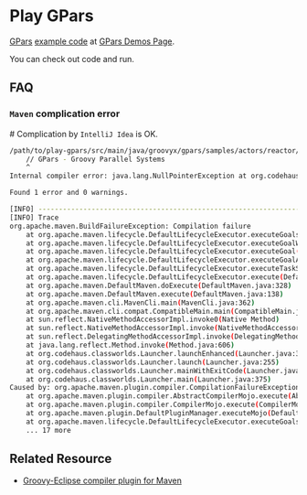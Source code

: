 Play GPars
==================================

[GPars](http://gpars.codehaus.org) [example code](http://gpars.org/download/1.1.0/gpars-samples-1.1.0.zip) at [GPars Demos Page](http://gpars.codehaus.org/Demos).

You can check out code and run. 

FAQ
----------------------------------

### `Maven` complication error

\# Complication by `IntelliJ Idea` is OK.

```bash
/path/to/play-gpars/src/main/java/groovyx/gpars/samples/actors/reactor/DemoSleepingBarber.groovy: 1. ERROR in /path/to/play-gpars/src/main/java/groovyx/gpars/samples/actors/reactor/DemoSleepingBarber.groovy (at line 0)
	// GPars - Groovy Parallel Systems
	^
Internal compiler error: java.lang.NullPointerException at org.codehaus.jdt.groovy.internal.compiler.ast.JDTClassNodeBuilder.configureType(JDTClassNodeBuilder.java:62)

Found 1 error and 0 warnings.

[INFO] ------------------------------------------------------------------------
[INFO] Trace
org.apache.maven.BuildFailureException: Compilation failure
	at org.apache.maven.lifecycle.DefaultLifecycleExecutor.executeGoals(DefaultLifecycleExecutor.java:715)
	at org.apache.maven.lifecycle.DefaultLifecycleExecutor.executeGoalWithLifecycle(DefaultLifecycleExecutor.java:556)
	at org.apache.maven.lifecycle.DefaultLifecycleExecutor.executeGoal(DefaultLifecycleExecutor.java:535)
	at org.apache.maven.lifecycle.DefaultLifecycleExecutor.executeGoalAndHandleFailures(DefaultLifecycleExecutor.java:387)
	at org.apache.maven.lifecycle.DefaultLifecycleExecutor.executeTaskSegments(DefaultLifecycleExecutor.java:348)
	at org.apache.maven.lifecycle.DefaultLifecycleExecutor.execute(DefaultLifecycleExecutor.java:180)
	at org.apache.maven.DefaultMaven.doExecute(DefaultMaven.java:328)
	at org.apache.maven.DefaultMaven.execute(DefaultMaven.java:138)
	at org.apache.maven.cli.MavenCli.main(MavenCli.java:362)
	at org.apache.maven.cli.compat.CompatibleMain.main(CompatibleMain.java:60)
	at sun.reflect.NativeMethodAccessorImpl.invoke0(Native Method)
	at sun.reflect.NativeMethodAccessorImpl.invoke(NativeMethodAccessorImpl.java:57)
	at sun.reflect.DelegatingMethodAccessorImpl.invoke(DelegatingMethodAccessorImpl.java:43)
	at java.lang.reflect.Method.invoke(Method.java:606)
	at org.codehaus.classworlds.Launcher.launchEnhanced(Launcher.java:315)
	at org.codehaus.classworlds.Launcher.launch(Launcher.java:255)
	at org.codehaus.classworlds.Launcher.mainWithExitCode(Launcher.java:430)
	at org.codehaus.classworlds.Launcher.main(Launcher.java:375)
Caused by: org.apache.maven.plugin.compiler.CompilationFailureException: Compilation failure
	at org.apache.maven.plugin.compiler.AbstractCompilerMojo.execute(AbstractCompilerMojo.java:858)
	at org.apache.maven.plugin.compiler.CompilerMojo.execute(CompilerMojo.java:129)
	at org.apache.maven.plugin.DefaultPluginManager.executeMojo(DefaultPluginManager.java:490)
	at org.apache.maven.lifecycle.DefaultLifecycleExecutor.executeGoals(DefaultLifecycleExecutor.java:694)
	... 17 more
```


Related Resource
----------------------------------

- [Groovy-Eclipse compiler plugin for Maven](http://groovy.codehaus.org/Groovy-Eclipse+compiler+plugin+for+Maven)
